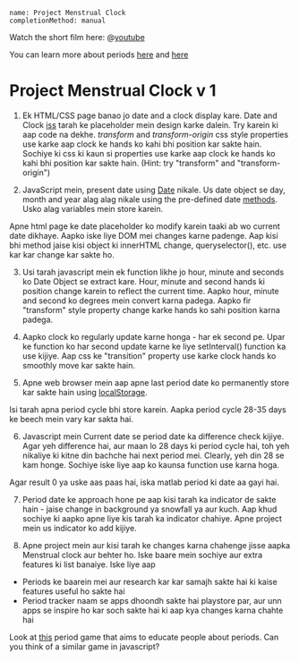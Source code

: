 ```ngMeta
name: Project Menstrual Clock
completionMethod: manual
```

Watch the short film here:
@[youtube](H-BrSO47IXw)

You can learn more about periods [here](https://www.girlshealth.gov/body/period/) and [here](https://www.medicinenet.com/menstruation/article.htm)


# Project Menstrual Clock v 1

1. Ek HTML/CSS page banao jo date and a clock display kare. Date and Clock [iss](https://codepen.io/josephshambrook/full/xmtco) tarah ke placeholder mein design karke dalein. Try karein ki aap code na dekhe.
   *transform* and *transform-origin* css style properties use karke aap clock ke hands ko kahi bhi position kar sakte hain.
   Sochiye ki css ki kaun si properties use karke aap clock ke hands ko kahi bhi position kar sakte hain. (Hint: try "transform" and "transform-origin")

2. JavaScript mein, present date using [Date](https://www.w3schools.com/js/js_dates.asp) nikale. Us date object se day, month and year alag alag nikale using the pre-defined date [methods](https://www.w3schools.com/js/js_date_methods.asp). Usko alag variables mein store karein.
 
Apne html page ke date placeholder ko modify karein taaki ab wo current date dikhaye.   Aapko iske liye DOM mei changes karne padenge. Aap kisi bhi method jaise kisi object ki innerHTML change, queryselector(), etc. use kar kar change kar sakte ho.

3. Usi tarah javascript mein ek function likhe jo hour, minute and seconds ko Date Object se extract kare. Hour, minute and second hands ki position change karein to reflect the current time. Aapko hour, minute and second ko degrees mein convert karna padega. Aapko fir "transform" style property change karke hands ko sahi position karna padega.

4. Aapko clock ko regularly update karne honga - har ek second pe. Upar ke function ko har second update karne ke liye setInterval() function ka use kijiye. Aap css ke "transition" property use karke clock hands ko smoothly move kar sakte hain.

5. Apne web browser mein aap apne last period date ko permanently store kar sakte hain using [localStorage](https://www.w3schools.com/html/html5_webstorage.asp).

Isi tarah apna period cycle bhi store karein. Aapka period cycle 28-35 days ke beech mein vary kar sakta hai.

6. Javascript mein Current date se period date ka difference check kijiye. Agar yeh difference hai, aur maan lo 28 days ki period cycle hai, toh yeh nikaliye ki kitne din bachche hai next period mei. Clearly, yeh din 28 se kam honge. Sochiye iske liye aap ko kaunsa function use karna hoga.

Agar result 0 ya uske aas paas hai, iska matlab period ki date aa gayi hai.

7. Period date ke approach hone pe aap kisi tarah ka indicator de sakte hain - jaise change in background ya snowfall ya aur kuch. Aap khud sochiye ki aapko apne liye kis tarah ka indicator chahiye. Apne project mein us indicator ko add kijiye.

8. Apne project mein aur kisi tarah ke changes karna chahenge jisse aapka Menstrual clock aur behter ho. Iske baare mein sochiye aur extra features ki list banaiye. 
Iske liye aap

- Periods ke baarein mei aur research kar kar samajh sakte hai ki kaise features useful ho sakte hai
- Period tracker naam se apps dhoondh sakte hai playstore par, aur unn apps se inspire ho kar soch sakte hai ki aap kya changes karna chahte hai
   
Look at [this](http://www.periodgame.com/#intro) period game that aims to educate people about periods. Can you think of a similar game in javascript?
